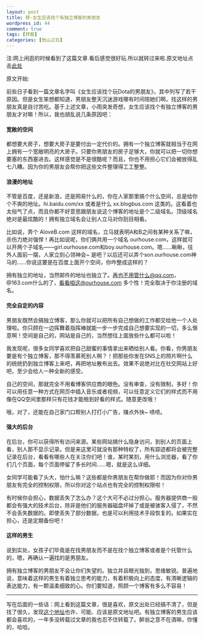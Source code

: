 ```yaml
--- 
layout: post
title: 转-女生应该找个有独立博客的男朋友
wordpress_id: 44
comment: true
tags: [转载]
categories: [他山之石]
---
```

注:网上闲逛的时候看到了这篇文章.看后感觉很好玩.所以就转过来啦.原文地址点击[此处](http://www.binjoo.net/2011/02/girl-should-have-boyfriend-with-i-blog)

原文开始:

前些日子看到一篇文章名字叫《女生应该找个玩Dota的男朋友》，其中列写了若干原因。但是女生笨想都知道，男朋友整天沉迷游戏哪有时间陪她们啊，找这样的男朋友真是自讨苦吃。基于上述文章，小雨突发奇想，女生应该找个有独立博客的男朋友才对嘛！所以，我也胡乱说几条原因吧：
#### 宽敞的空间
都想要大房子，想要大房子是要付出一定代价的。拥有一个独立博客就相当于在网上拥有一个宽敞明亮的大房子。只要你男朋友的房子足够大，你就可以把一切你想要塞的东西塞进去。这样感觉是不是很酷呢？而且，你也不用担心它们会被放得乱七八糟。因为你的男朋友会帮你把这些文件整理得工工整整。
#### 浪漫的地址
不管是百度，还是新浪，还是网易什么的，你在人家那里搞个什么空间，总是给你个不爽的地址。hi.baidu.com/xx 或者是什么 xx.blogbus.com 这类的。这看着也太俗气了点，而且你都不好意思跟朋友说这个博客的地址是个二级域名。顶级域名绝对是最炫酷的！拥有独立域名会让别人立马对你刮目相看。

比如说，弄个 AloveB.com 这样的域名，立马就表明A和B之间有某种关系了嘛，杀伤力绝对强悍！再比如说呢，你们俩共用一个域名 ourhouse.com，这样就可以开两个子域名——girl.ourhouse.com和boy.ourhouse.com。嗯……瞅瞅，往外人面前一摆，人家立刻心领神会~ 是吧？以后还可以弄个son.ourhouse.com神马的……你说这要是在百度上面开个空间，你咋整成这样的？

拥有独立的地址，当然邮件的地址也独立了。再也不用管什么@qq.com，@163.com什么的了，看看咱这@ourhouse.com 多个性！完全取决于你注册的域名。
#### 完全自定的内容
男朋友既然会搞独立博客，那么你就可以把所有自己想做的工作都交给他一个人处理啦。你只顾在一边挥舞着指挥棒就能一步一步完成自己想要实现的一切，多么惬意啊！空间是自己的，网站是自己的，当然想往上面放些什么都可以啦！

我发现呢，很多女同学喜欢把自己甜蜜的事情拿出来晒给别人看。你看，你男朋友要是有个独立博客，那不得羡慕死别人啊？！把那些你发在SNS上的照片啊什么的统统扔到独立博客上来吧，再把地址散布出去。效果不说绝对比在社交网站上好吧，至少会给人一种全新的感受。

自己的空间，那就完全不用看博客供应商的眼色。没有审查，没有限制，多好！你可以用任意一种方式在网页中插入音乐或者视频，可以任意定义它们的样式而不用像在QQ空间里那样只有花钱才能租到好看的样式。随意更改哦！

哦，对了，还能在自己家门口帮别人打打小广告，赚点外快~ 啧啧。
#### 强大的后台
在后台，你可以获得所有访问来源。某些网站搞什么隐身访问，到别人的页面上看，别人那不显示记录。但是来这里可就没有那种特权了，所有踪迹都将会被完整记录在后台，看看有哪些人在关注你们吧！谁，某时某刻，用什么浏览器，看了你们几个页面，每个页面停留了多长时间……嗯，就是这么详细。

女同学可能看了头大，怕什么嘛？这些都是你男朋友在帮你做耶！而因为你对你男朋友有完全的控制权限，所以你对这个站点也有完全的控制权限啦！

有时候你会担心，数据丢失了怎么办？这个大可不必过分担心。服务器提供商一般都会有强大的技术后台，除非是他们的服务器磁盘坏掉了或是被骇客入侵了，不然不会丢失数据的。即使丢失了部分数据，也是可以利用技术手段恢复的。如果实在担心，还是定期备份吧！
#### 这样的男生
说到实处，女孩子们毕竟是在找男朋友而不是在找个独立博客或者是个托管什么的，嗯，再确认一遍找的是男朋友。

拥有独立博客的男朋友不会让你们失望的。独立并且眼光独到，思维敏锐。普遍地说，意味着这样的男生有着独立思考的能力，有着积极向上的态度，有清晰逻辑的表达能力，有一颗温柔细致的心。你们要知道，照顾一个博客有多么不容易！

- - -

写在后面的一些话：网上看到这篇文章，很是喜欢，原文出处已经搞不清了，但是找了很久，发现[这个地址](http://www.7lemon.net/2010/06/girl-should-have-boyfriend-with-i-blog.html)也许、可能、应该是原文地址吧。有独立博客的男生应该都会喜欢的，一年多没转载过文章的我也忍不住转载了。醉翁之意不在酒嘛，你懂的，哈哈。
